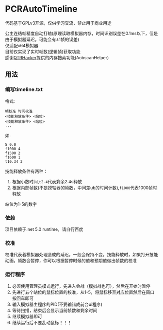 # PCRAutoTimeline

代码基于GPLv3开源，仅供学习交流，禁止用于商业用途

公主连结帧精度自动打轴(原理读取模拟器内存，时间识别误差在0.1ms以下，但是由于模拟器延迟，可能会有±1帧的误差)  
仅适配x64模拟器  
目前仅实现了实时帧数(逻辑帧)获取功能  
感谢[QTRHacker](https://github.com/ZQiu233/QTRHacker)提供的内存搜索功能(AobscanHelper)

## 用法

### 编写timeline.txt

格式:
```
帧校准 时间校准
<技能释放条件> <站位>
<技能释放条件> <站位>
...
```

如:
```
5 0.0
f1000 4
f1500 2
f1600 1
t10.34 3
```

技能释放条件有两种：
1. 根据小数时间,`t2.4`代表剩余2.4s释放
2. 根据内部帧数(不是摸轴器的帧数，中间差ub的时间计数),`f1000`代表1000帧时释放

站位为1-5的数字

### 依赖

项目依赖于.net 5.0 runtime，请自行百度

### 校准

校准代表着模拟器处理造成的延迟，一般会保持不变，技能释放时，如果打开技能动画，帧数会暂停，你可以根据暂停时候的值和预期值做出帧数的校准

### 运行程序

1. 必须使用管理员模式运行，先进入会战（模拟战也可），然后在开始时暂停
2. 先进行五个站位的鼠标位置的校准，从1-5，将鼠标移至对应位置然后在窗口按回车即可
3. 输入模拟器主程序的PID(不要输错成前台ui程序)
4. 等待扫描，结束后会显示当前帧数和剩余时间
5. 继续模拟器即可
6. 继续运行后不要乱动鼠标！！！

